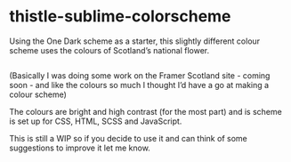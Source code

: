 # thistle-sublime-colorscheme
Using the One Dark scheme as a starter, this slightly different colour scheme uses the colours of Scotland’s national flower. 

![]()

(Basically I was doing some work on the Framer Scotland site - coming soon - and like the colours so much I thought I’d have a go at making a colour scheme)

The colours are bright and high contrast (for the most part) and is scheme is set up for CSS, HTML, SCSS and JavaScript.

This is still a WIP so if you decide to use it and can think of some suggestions to improve it let me know.

